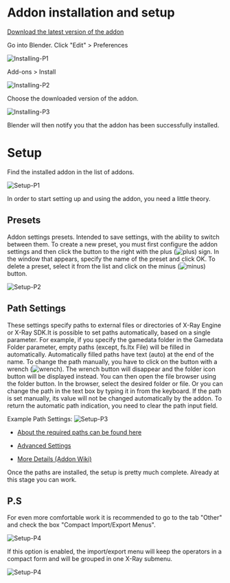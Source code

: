 # Addon installation and setup

[Download the latest version of the addon](https://github.com/PavelBlend/blender-xray/releases)

Go into Blender. Click "Edit" > Preferences

![Installing-P1](blender-images/0.png)

Add-ons > Install

![Installing-P2](blender-images/1.png)

Сhoose the downloaded version of the addon.

![Installing-P3](blender-images/2.png)

Blender will then notify you that the addon has been successfully installed.

# Setup

Find the installed addon in the list of addons.

![Setup-P1](blender-images/3.png)

In order to start setting up and using the addon, you need a little theory.

## Presets

Addon settings presets. Intended to save settings, with the ability to switch between them. To create a new preset, you must first configure the addon settings and then click the button to the right with the plus (![plus](blender-images/blender-images-icons/plus.svg)) sign. In the window that appears, specify the name of the preset and click OK. To delete a preset, select it from the list and click on the minus (![minus](blender-images/blender-images-icons/minus.svg)) button.

![Setup-P2](blender-images/4.png)

## Path Settings

These settings specify paths to external files or directories of X-Ray Engine or X-Ray SDK.It is possible to set paths automatically, based on a single parameter. For example, if you specify the gamedata folder in the Gamedata Folder parameter, empty paths (except, fs.ltx File) will be filled in automatically. Automatically filled paths have text (auto) at the end of the name. To change the path manually, you have to click on the button with a wrench (![wrench](blender-images/blender-images-icons/wrench.svg)). The wrench button will disappear and the folder icon button will be displayed instead. You can then open the file browser using the folder button. In the browser, select the desired folder or file. Or you can change the path in the text box by typing it in from the keyboard. If the path is set manually, its value will not be changed automatically by the addon. To return the automatic path indication, you need to clear the path input field.

Example Path Settings:
![Setup-P3](blender-images/5.png)

- [About the required paths can be found here](../blender/addon-settings-options/pathes.md)

- [Advanced Settings](addon-settings-options/index.html)

- [More Details (Addon Wiki)](https://github.com/PavelBlend/blender-xray/wiki/Preferences#paths-settings)


Once the paths are installed, the setup is pretty much complete. Already at this stage you can work.

## P.S 

For even more comfortable work it is recommended to go to the tab "Other" and check the box "Compact Import/Export Menus".

![Setup-P4](blender-images/6.png)

If this option is enabled, the import/export menu will keep the operators in a compact form and will be grouped in one X-Ray submenu.

![Setup-P4](blender-images/7.png)